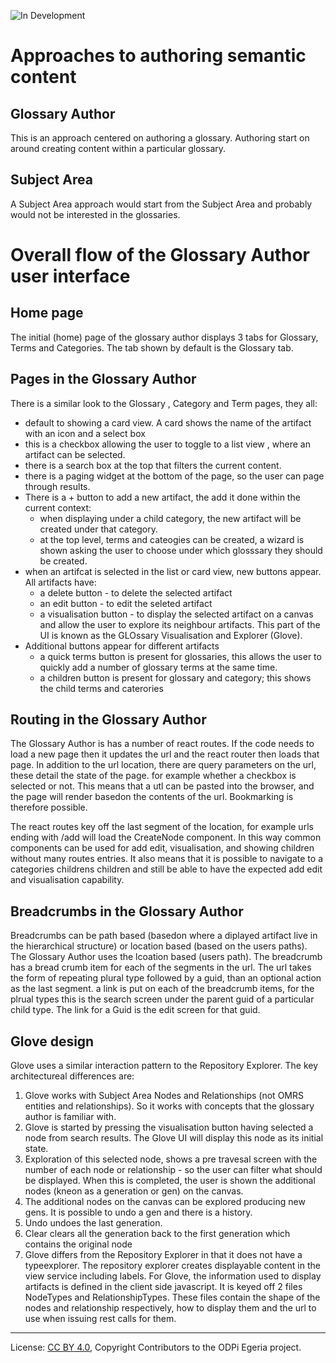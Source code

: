 <!-- SPDX-License-Identifier: CC-BY-4.0 -->
<!-- Copyright Contributors to the ODPi Egeria project. -->
 
![In Development](../../../../../../open-metadata-publication/website/images/egeria-content-status-in-development.png#pagewidth)

# Approaches to authoring semantic content  

## Glossary Author
This is an approach centered on authoring a glossary. Authoring start on around creating content within a particular glossary. 

## Subject Area
A Subject Area approach would start from the Subject Area and probably would not be interested in the glossaries. 

# Overall flow of the Glossary Author user interface

## Home page

The initial (home) page of the glossary author displays 3 tabs for Glossary, Terms and Categories. The tab shown by default is the Glossary tab. 

## Pages in the Glossary Author
There is a similar look to the Glossary , Category and Term pages, they all:
* default to showing a card view. A card shows the name of the artifact with an icon and a select box 
* this is a checkbox allowing the user to toggle to a list view , where an artifact can be selected.
* there is a search box at the top that filters the current content. 
* there is a paging widget at the bottom of the page, so the user can page through results.
* There is a + button to add a new artifact, the add it done within the current context:
    * when displaying under a child category, the new artifact will be created under that category.
    * at the top level, terms and cateogies can be created, a wizard is shown asking the user to choose under which glosssary they should be created.  
* when an artifcat is selected in the list or card view, new buttons appear. All artifacts have: 
    * a delete button - to delete the selected artifact         
    * an edit button - to edit the seleted artifact
    * a visualisation button - to display the selected artifact on a canvas and allow the user to explore its neighbour artifacts. This part of the UI is known as the GLOssary Visualisation and Explorer (Glove).
* Additional buttons appear for different artifacts
    * a quick terms button is present for glossaries, this allows the user to quickly add a number of glossary terms at the same time. 
    * a children button is present for glossary and category;  this shows the child terms and caterories

## Routing in the Glossary Author

The Glossary Author is has a number of react routes. If the code needs to load a new page then it updates the url and the react router then loads that page. In addition to the url location, there are query parameters on the url, these detail the state of the page. for example whether a checkbox is selected or not. This means that a utl can be pasted into the browser, and the page will render basedon the contents of the url. Bookmarking is therefore possible.

The react routes key off the last segment of the location, for example urls ending with /add will load the CreateNode component. In this way common components can be used for add edit, visualisation, and showing children without many routes entries. It also means that it is possible to navigate to a categories childrens children and still be able to have the expected add edit and visualisation capability.     

## Breadcrumbs in the Glossary Author

Breadcrumbs can be path based (basedon where a diplayed artifact live in the hierarchical structure) or location based (based on the users paths). The Glossary Author uses the lcoation based (users path).
The breadcrumb has a bread crumb item for each of the segments in the url. The url takes the form of repeating plural type followed by a guid, than an optional action as the last segment. a link is put on each of the breadcrumb items, for the plrual types this is the search screen under the parent guid of a particular child type. The link for a Guid is the edit screen for that guid.   


## Glove design

Glove uses a similar interaction pattern to the Repository Explorer. The key architectureal differences are:
1) Glove works with Subject Area Nodes and Relationships (not OMRS entities and relationships). So it works with concepts that the glossary author is 
familiar with.
2) Glove is started by pressing the visualisation button having selected a node from search results. The Glove UI will display this node as its initial state. 
3) Exploration of this selected node, shows a pre travesal screen with the number of each node or relationship - so the user can filter what should be displayed. When this is completed, the user is shown the additional nodes (kneon as a generation or gen) on the canvas. 
4) The additional nodes on the canvas can be explored producing new gens. It is possible to undo a gen and there is a history.
5) Undo undoes the last generation. 
6) Clear clears all the generation back to the first generation which contains the original node
7) Glove differs from the Repository Explorer in that it does not have a typeexplorer. The repository explorer creates displayable content in the view service including labels. For Glove, the information used to display artifacts is defined in the client side javascript. It is keyed off 2 files NodeTypes and RelationshipTypes. These files contain the shape of the nodes and relationship respectively, how to display them and the url to use when issuing rest calls for them.

----
License: [CC BY 4.0](https://creativecommons.org/licenses/by/4.0/),
Copyright Contributors to the ODPi Egeria project.